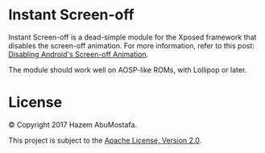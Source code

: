 Instant Screen-off
==================

Instant Screen-off is a dead-simple module for the Xposed framework that disables the screen-off animation. For more information, refer to this post: [Disabling Android's Screen-off Animation](http://exp.hazemam.com/post/screen-off).

The module should work well on AOSP-like ROMs, with Lollipop or later.


License
========

&copy; Copyright 2017 Hazem AbuMostafa.

This project is subject to the [Apache License, Version 2.0](http://apache.org/licenses/LICENSE-2.0.html).
